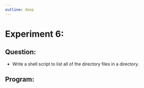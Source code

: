 ```yaml
---
outline: deep
---
```


# Experiment 6:

## Question:
- Write a shell script to list all of the directory files in a directory.


## Program:

